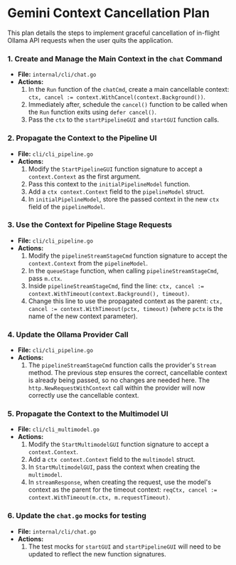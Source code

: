 # Gemini Context Cancellation Plan

This plan details the steps to implement graceful cancellation of in-flight Ollama API requests when the user quits the application.

### 1. Create and Manage the Main Context in the `chat` Command

*   **File:** `internal/cli/chat.go`
*   **Actions:**
    1.  In the `Run` function of the `chatCmd`, create a main cancellable context: `ctx, cancel := context.WithCancel(context.Background())`.
    2.  Immediately after, schedule the `cancel()` function to be called when the `Run` function exits using `defer cancel()`.
    3.  Pass the `ctx` to the `startPipelineGUI` and `startGUI` function calls.

### 2. Propagate the Context to the Pipeline UI

*   **File:** `cli/cli_pipeline.go`
*   **Actions:**
    1.  Modify the `StartPipelineGUI` function signature to accept a `context.Context` as the first argument.
    2.  Pass this context to the `initialPipelineModel` function.
    3.  Add a `ctx context.Context` field to the `pipelineModel` struct.
    4.  In `initialPipelineModel`, store the passed context in the new `ctx` field of the `pipelineModel`.

### 3. Use the Context for Pipeline Stage Requests

*   **File:** `cli/cli_pipeline.go`
*   **Actions:**
    1.  Modify the `pipelineStreamStageCmd` function signature to accept the `context.Context` from the `pipelineModel`.
    2.  In the `queueStage` function, when calling `pipelineStreamStageCmd`, pass `m.ctx`.
    3.  Inside `pipelineStreamStageCmd`, find the line: `ctx, cancel := context.WithTimeout(context.Background(), timeout)`.
    4.  Change this line to use the propagated context as the parent: `ctx, cancel := context.WithTimeout(pctx, timeout)` (where `pctx` is the name of the new context parameter).

### 4. Update the Ollama Provider Call

*   **File:** `cli/cli_pipeline.go`
*   **Actions:**
    1.  The `pipelineStreamStageCmd` function calls the provider's `Stream` method. The previous step ensures the correct, cancellable context is already being passed, so no changes are needed here. The `http.NewRequestWithContext` call within the provider will now correctly use the cancellable context.

### 5. Propagate the Context to the Multimodel UI

*   **File:** `cli/cli_multimodel.go`
*   **Actions:**
    1.  Modify the `StartMultimodelGUI` function signature to accept a `context.Context`.
    2.  Add a `ctx context.Context` field to the `multimodel` struct.
    3.  In `StartMultimodelGUI`, pass the context when creating the `multimodel`.
    4.  In `streamResponse`, when creating the request, use the model's context as the parent for the timeout context: `reqCtx, cancel := context.WithTimeout(m.ctx, m.requestTimeout)`.

### 6. Update the `chat.go` mocks for testing

*   **File:** `internal/cli/chat.go`
*   **Actions:**
    1. The test mocks for `startGUI` and `startPipelineGUI` will need to be updated to reflect the new function signatures.
